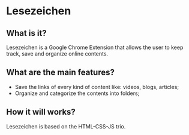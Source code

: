 # Lesezeichen

## What is it?
Lesezeichen is a Google Chrome Extension that allows the user to keep track, save and organize online contents.

## What are the main features?
* Save the links of every kind of content like: videos, blogs, articles;
* Organize and categorize the contents into folders;

## How it will works?
Lesezeichen is based on the HTML-CSS-JS trio. 

